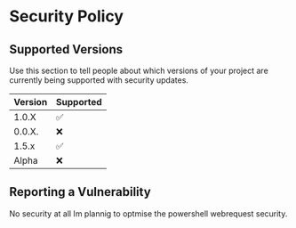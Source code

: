 # Security Policy

## Supported Versions

Use this section to tell people about which versions of your project are
currently being supported with security updates.

| Version | Supported          |
| ------- | ------------------ |
| 1.0.X   | :white_check_mark: |
| 0.0.X.  | :x:                |
| 1.5.x   | :white_check_mark: |
| Alpha   | :x:                |

## Reporting a Vulnerability


No security at all
Im plannig to optmise the powershell webrequest security.
